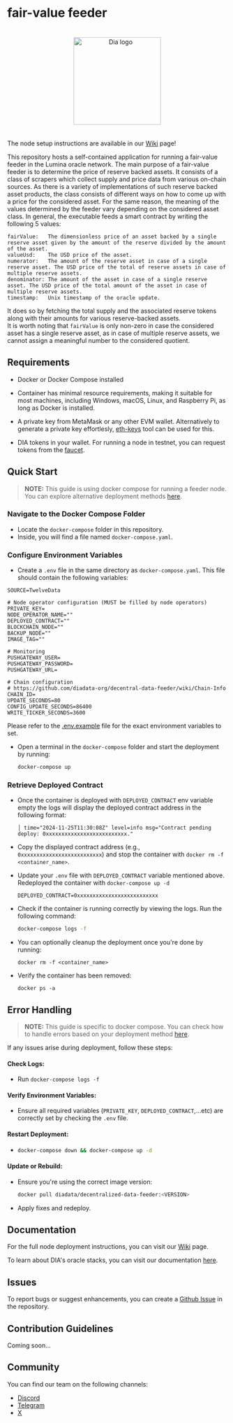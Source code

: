 # fair-value feeder

<p align="center">
    <img src="./assets/DIA_logo.png" alt="Dia logo" width="200" height="auto" style="padding: 20px;">
</p>

The node setup instructions are available in our [Wiki](https://github.com/diadata-org/fair-value/wiki) page!

This repository hosts a self-contained application for running a fair-value feeder in the Lumina oracle network. The main purpose of a fair-value feeder is to determine the price of reserve backed assets. It consists of a class of scrapers which collect supply and price data from various on-chain sources. As there is a variety of implementations of such reserve backed asset products, the class consists of different ways on how to come up with a price for the considered asset. For the same reason, the meaning of the values determined by the feeder vary depending on the considered asset class.
In general, the executable feeds a smart contract by writing the following 5 values:
```
fairValue:   The dimensionless price of an asset backed by a single reserve asset given by the amount of the reserve divided by the amount of the asset.
valueUsd:    The USD price of the asset.
numerator:   The amount of the reserve asset in case of a single reserve asset. The USD price of the total of reserve assets in case of multiple reserve assets.
denominator: The amount of the asset in case of a single reserve asset. The USD price of the total amount of the asset in case of multiple reserve assets.
timestamp:   Unix timestamp of the oracle update.
```
It does so by fetching the total supply and the associated reserve tokens along with their amounts for various reserve-backed assets.\
It is worth noting that `fairValue` is only non-zero in case the considered asset has a single reserve asset, as in case of multiple reserve assets, we cannot assign a meaningful number to the considered quotient.

## Requirements

- Docker or Docker Compose installed

- Container has minimal resource requirements, making it suitable for most machines, including Windows, macOS, Linux, and Raspberry Pi, as long as Docker is installed.

- A private key from MetaMask or any other EVM wallet. Alternatively to generate a private key effortlesly, [eth-keys](https://github.com/ethereum/eth-keys) tool can be used for this.

- DIA tokens in your wallet. For running a node in testnet, you can request tokens from the [faucet](https://faucet.diadata.org).

## Quick Start

> **NOTE:** This guide is using docker compose for running a feeder node. You can explore alternative deployment methods [here](https://github.com/diadata-org/decentral-feeder/wiki/Node-deployment#alternative-deployment-methods).

### Navigate to the Docker Compose Folder

- Locate the `docker-compose` folder in this repository.
- Inside, you will find a file named `docker-compose.yaml`.

### Configure Environment Variables

- Create a `.env` file in the same directory as `docker-compose.yaml`. This file should contain the following variables:

```
SOURCE=TwelveData

# Node operator configuration (MUST be filled by node operators)
PRIVATE_KEY=
NODE_OPERATOR_NAME=""
DEPLOYED_CONTRACT=""
BLOCKCHAIN_NODE=""
BACKUP_NODE=""
IMAGE_TAG=""

# Monitoring
PUSHGATEWAY_USER=
PUSHGATEWAY_PASSWORD=
PUSHGATEWAY_URL=

# Chain configuration
# https://github.com/diadata-org/decentral-data-feeder/wiki/Chain-Info
CHAIN_ID=
UPDATE_SECONDS=80
CONFIG_UPDATE_SECONDS=86400
WRITE_TICKER_SECONDS=3600
```

Please refer to the [.env.example](./docker-compose/.env.example) file for the exact environment variables to set.

- Open a terminal in the `docker-compose` folder and start the deployment by running:
  ```bash
  docker-compose up
  ```

### Retrieve Deployed Contract

- Once the container is deployed with `DEPLOYED_CONTRACT` env variable empty the logs will display the deployed contract address in the following format:
  ```plaintext
  │ time="2024-11-25T11:30:08Z" level=info msg="Contract pending deploy: 0xxxxxxxxxxxxxxxxxxxxxxxxxx."
  ```
- Copy the displayed contract address (e.g., `0xxxxxxxxxxxxxxxxxxxxxxxxxx`) and stop the container with `docker rm -f <container_name>`.

- Update your `.env` file with `DEPLOYED_CONTRACT` variable mentioned above. Redeployed the container with `docker-compose up -d`

  ```plaintext
  DEPLOYED_CONTRACT=0xxxxxxxxxxxxxxxxxxxxxxxxxx
  ```

- Check if the container is running correctly by viewing the logs. Run the following command:

  ```bash
  docker-compose logs -f
  ```


- You can optionally cleanup the deployment once you're done by running:

  ```
  docker rm -f <container_name>
  ```

- Verify the container has been removed:
  ```
  docker ps -a
  ```

## Error Handling

> **NOTE:** This guide is specific to docker compose. You can check how to handle errors based on your deployment method [here](https://github.com/diadata-org/decentral-feeder/wiki/Error-Handling).

If any issues arise during deployment, follow these steps:

#### Check Logs:

- Run `docker-compose logs -f`

#### Verify Environment Variables:

- Ensure all required variables (`PRIVATE_KEY`, `DEPLOYED_CONTRACT`,...etc) are correctly set by checking the `.env` file.

#### Restart Deployment:

- ```bash
  docker-compose down && docker-compose up -d
  ```

#### Update or Rebuild:

- Ensure you're using the correct image version:
  ```bash
  docker pull diadata/decentralized-data-feeder:<VERSION>
  ```
- Apply fixes and redeploy.

## Documentation

For the full node deployment instructions, you can visit our [Wiki](https://github.com/diadata-org/fair-value/wiki) page.

To learn about DIA's oracle stacks, you can visit our documentation [here](https://docs.diadata.org/).

## Issues

To report bugs or suggest enhancements, you can create a [Github Issue](https://docs.github.com/en/issues/tracking-your-work-with-issues/using-issues/creating-an-issue) in the repository.

## Contribution Guidelines

Coming soon...

## Community

You can find our team on the following channels:

- [Discord](https://discord.com/invite/RjHBcZ9mEH)
- [Telegram](https://t.me/diadata_org)
- [X](https://x.com/DIAdata_org)

